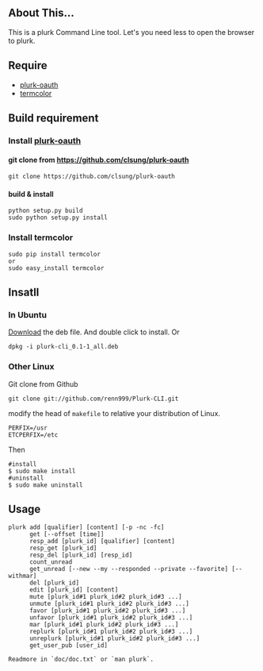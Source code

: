 ## About This...

This is a plurk Command Line tool. Let's you need less to open the browser to plurk.

## Require

* [plurk-oauth](https://github.com/clsung/plurk-oauth)
* [termcolor](http://pypi.python.org/pypi/termcolor)

## Build requirement

### Install [plurk-oauth](https://github.com/clsung/plurk-oauth)

#### git clone from https://github.com/clsung/plurk-oauth
    
    git clone https://github.com/clsung/plurk-oauth

#### build & install
    
    python setup.py build
    sudo python setup.py install

### Install termcolor

    sudo pip install termcolor
    or
    sudo easy_install termcolor

## Insatll

### In Ubuntu

[Download](https://github.com/downloads/renn999/Plurk-CLI/plurk-cli_0.1-1_all.deb) the deb file. And double click to install. Or
```
dpkg -i plurk-cli_0.1-1_all.deb
```

### Other Linux

Git clone from Github
```
git clone git://github.com/renn999/Plurk-CLI.git
```

modify the head of `makefile` to relative your distribution of Linux.
```
PERFIX=/usr
ETCPERFIX=/etc
```
Then
```
#install
$ sudo make install
#uninstall
$ sudo make uninstall
```

## Usage

```
plurk add [qualifier] [content] [-p -nc -fc]
      get [--offset [time]]
      resp_add [plurk_id] [qualifier] [content]
      resp_get [plurk_id]
      resp_del [plurk_id] [resp_id]
      count_unread
      get_unread [--new --my --responded --private --favorite] [--withmar]
      del [plurk_id]
      edit [plurk_id] [content]
      mute [plurk_id#1 plurk_id#2 plurk_id#3 ...]
      unmute [plurk_id#1 plurk_id#2 plurk_id#3 ...]
      favor [plurk_id#1 plurk_id#2 plurk_id#3 ...]
      unfavor [plurk_id#1 plurk_id#2 plurk_id#3 ...]
      mar [plurk_id#1 plurk_id#2 plurk_id#3 ...]
      replurk [plurk_id#1 plurk_id#2 plurk_id#3 ...]
      unreplurk [plurk_id#1 plurk_id#2 plurk_id#3 ...]
      get_user_pub [user_id]

Readmore in `doc/doc.txt` or `man plurk`.
```
